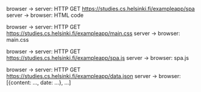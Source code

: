 browser -> server: HTTP GET https://studies.cs.helsinki.fi/exampleapp/spa
server -> browser: HTML code

browser -> server: HTTP GET https://studies.cs.helsinki.fi/exampleapp/main.css
server -> browser: main.css

browser -> server: HTTP GET https://studies.cs.helsinki.fi/exampleapp/spa.js
server -> browser: spa.js

browser -> server: HTTP GET https://studies.cs.helsinki.fi/exampleapp/data.json
server -> browser: [{content: ..., date: ...}, ...]
